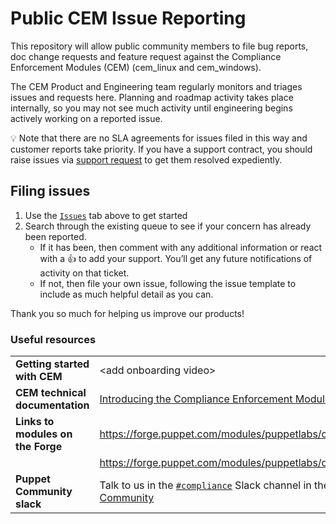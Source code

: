 # Public CEM Issue Reporting

This repository will allow public community members to file bug reports, doc change
requests and feature request against the Compliance Enforcement Modules (CEM)
(cem_linux and cem_windows).

The CEM Product and Engineering team regularly monitors and triages issues and requests
here. Planning and roadmap activity takes place internally, so you may not see much
activity until engineering begins actively working on a reported issue.

:bulb: Note that there are no SLA agreements for issues filed in this way and customer
reports take priority. If you have a support contract, you should raise issues via
[support request](https://support.puppet.com/) to get them resolved expediently.

## Filing issues

1. Use the [`Issues`](https://github.com/puppetlabs/cem_issues/issues) tab above to get started
1. Search through the existing queue to see if your concern has already been reported. 
    * If it has been, then comment with any additional information or react with a 👍
      to add your support. You’ll get any future notifications of activity on that ticket.
    * If not, then file your own issue, following the issue template to include as much
      helpful detail as you can.

Thank you so much for helping us improve our products!

### Useful resources

|                                   |                                                         |
| --------------------------------- | ------------------------------------------------------- |
| **Getting started with CEM**      | \<add onboarding video\>                                |
| **CEM technical documentation**   | [Introducing the Compliance Enforcement Modules](https://puppet.com/docs/comply/2.x/cem_intro.html) |
| **Links to modules on the Forge** | https://forge.puppet.com/modules/puppetlabs/cem_windows |
|                                   | https://forge.puppet.com/modules/puppetlabs/cem_linux   |
| **Puppet Community slack**        | Talk to us in the [`#compliance`](http://puppetcommunity.slack.com/app_redirect?channel=compliance) Slack channel in the [Puppet Community](https://www.puppet.com/community) |
